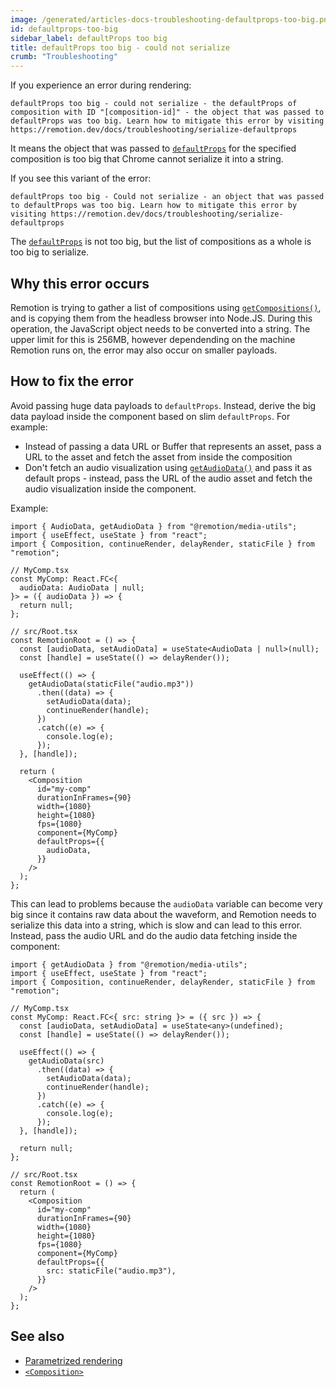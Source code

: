 ```yaml
---
image: /generated/articles-docs-troubleshooting-defaultprops-too-big.png
id: defaultprops-too-big
sidebar_label: defaultProps too big
title: defaultProps too big - could not serialize
crumb: "Troubleshooting"
---
```


If you experience an error during rendering:

```
defaultProps too big - could not serialize - the defaultProps of composition with ID "[composition-id]" - the object that was passed to defaultProps was too big. Learn how to mitigate this error by visiting https://remotion.dev/docs/troubleshooting/serialize-defaultprops
```

It means the object that was passed to [`defaultProps`](/docs/composition#defaultprops) for the specified composition is too big that Chrome cannot serialize it into a string.

If you see this variant of the error:

```
defaultProps too big - Could not serialize - an object that was passed to defaultProps was too big. Learn how to mitigate this error by visiting https://remotion.dev/docs/troubleshooting/serialize-defaultprops
```

The [`defaultProps`](/docs/composition#defaultprops) is not too big, but the list of compositions as a whole is too big to serialize.

## Why this error occurs

Remotion is trying to gather a list of compositions using [`getCompositions()`](/docs/renderer/get-compositions), and is copying them from the headless browser into Node.JS. During this operation, the JavaScript object needs to be converted into a string. The upper limit for this is 256MB, however dependending on the machine Remotion runs on, the error may also occur on smaller payloads.

## How to fix the error

Avoid passing huge data payloads to `defaultProps`. Instead, derive the big data payload inside the component based on slim `defaultProps`. For example:

- Instead of passing a data URL or Buffer that represents an asset, pass a URL to the asset and fetch the asset from inside the composition
- Don't fetch an audio visualization using [`getAudioData()`](/docs/get-audio-data) and pass it as default props - instead, pass the URL of the audio asset and fetch the audio visualization inside the component.

Example:

```tsx twoslash title="❌ Avoid - big data chunk as defaultProps"
import { AudioData, getAudioData } from "@remotion/media-utils";
import { useEffect, useState } from "react";
import { Composition, continueRender, delayRender, staticFile } from "remotion";

// MyComp.tsx
const MyComp: React.FC<{
  audioData: AudioData | null;
}> = ({ audioData }) => {
  return null;
};

// src/Root.tsx
const RemotionRoot = () => {
  const [audioData, setAudioData] = useState<AudioData | null>(null);
  const [handle] = useState(() => delayRender());

  useEffect(() => {
    getAudioData(staticFile("audio.mp3"))
      .then((data) => {
        setAudioData(data);
        continueRender(handle);
      })
      .catch((e) => {
        console.log(e);
      });
  }, [handle]);

  return (
    <Composition
      id="my-comp"
      durationInFrames={90}
      width={1080}
      height={1080}
      fps={1080}
      component={MyComp}
      defaultProps={{
        audioData,
      }}
    />
  );
};
```

This can lead to problems because the `audioData` variable can become very big since it contains raw data about the waveform, and Remotion needs to serialize this data into a string, which is slow and can lead to this error. Instead, pass the audio URL and do the audio data fetching inside the component:

```tsx twoslash title="✅ Do - Fetch data inside composition"
import { getAudioData } from "@remotion/media-utils";
import { useEffect, useState } from "react";
import { Composition, continueRender, delayRender, staticFile } from "remotion";

// MyComp.tsx
const MyComp: React.FC<{ src: string }> = ({ src }) => {
  const [audioData, setAudioData] = useState<any>(undefined);
  const [handle] = useState(() => delayRender());

  useEffect(() => {
    getAudioData(src)
      .then((data) => {
        setAudioData(data);
        continueRender(handle);
      })
      .catch((e) => {
        console.log(e);
      });
  }, [handle]);

  return null;
};

// src/Root.tsx
const RemotionRoot = () => {
  return (
    <Composition
      id="my-comp"
      durationInFrames={90}
      width={1080}
      height={1080}
      fps={1080}
      component={MyComp}
      defaultProps={{
        src: staticFile("audio.mp3"),
      }}
    />
  );
};
```

## See also

- [Parametrized rendering](/docs/parametrized-rendering)
- [`<Composition>`](/docs/composition)
